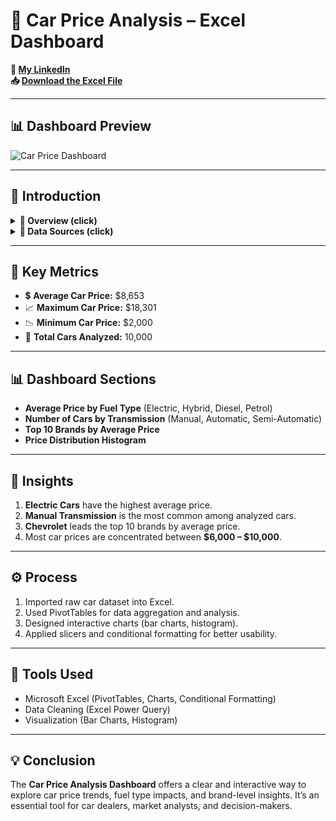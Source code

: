# 🚗 Car Price Analysis – Excel Dashboard

**🔗 [My LinkedIn](https://www.linkedin.com/in/ahmad-yasser-faiq-data-analyst/)**  
**📥 [Download the Excel File](https://github.com/ahmadyase1234/car-price-dashboard/blob/main/car_price_dashboard.xlsx)**

---

## 📊 Dashboard Preview

![Car Price Dashboard](https://github.com/ahmadyase1234/car-price-dashboard/blob/main/car_dashboard.png)

---

## 📝 Introduction

<details>
  <summary><strong>📌 Overview (click)</strong></summary>

> This Excel dashboard analyzes car pricing data across multiple dimensions like fuel type, transmission type, and brand. It provides insights into price distribution and highlights key metrics to support strategic decisions in the automotive market.

</details>

<details>
  <summary><strong>📂 Data Sources (click)</strong></summary>

> The dataset includes information about 10,000 cars including:
> 
> - Price details (average, min, max)
> - Fuel types
> - Transmission types
> - Brands and their average pricing

</details>

---

## 📌 Key Metrics

- 💲 **Average Car Price:** $8,653  
- 📈 **Maximum Car Price:** $18,301  
- 📉 **Minimum Car Price:** $2,000  
- 🚗 **Total Cars Analyzed:** 10,000  

---

## 📊 Dashboard Sections

- **Average Price by Fuel Type** (Electric, Hybrid, Diesel, Petrol)  
- **Number of Cars by Transmission** (Manual, Automatic, Semi-Automatic)  
- **Top 10 Brands by Average Price**  
- **Price Distribution Histogram**  

---

## 🎯 Insights

1. **Electric Cars** have the highest average price.  
2. **Manual Transmission** is the most common among analyzed cars.  
3. **Chevrolet** leads the top 10 brands by average price.  
4. Most car prices are concentrated between **$6,000 – $10,000**.  

---

## ⚙️ Process

1. Imported raw car dataset into Excel.  
2. Used PivotTables for data aggregation and analysis.  
3. Designed interactive charts (bar charts, histogram).  
4. Applied slicers and conditional formatting for better usability.  

---

## 🧰 Tools Used

- Microsoft Excel (PivotTables, Charts, Conditional Formatting)  
- Data Cleaning (Excel Power Query)  
- Visualization (Bar Charts, Histogram)  

---

## 💡 Conclusion

The **Car Price Analysis Dashboard** offers a clear and interactive way to explore car price trends, fuel type impacts, and brand-level insights. It’s an essential tool for car dealers, market analysts, and decision-makers.
